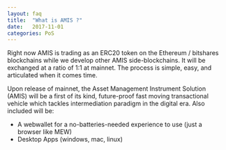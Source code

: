 ```yaml
---
layout: faq
title:  "What is AMIS ?"
date:   2017-11-01
categories: PoS
---
```

Right now AMIS is trading as an ERC20 token on the Ethereum / bitshares blockchains while we develop other AMIS side-blockchains. It will be exchanged at a ratio of 1:1 at mainnet. The process is simple, easy, and articulated when it comes time.

Upon release of mainnet, the Asset Management Instrument Solution (AMIS) will be a first of its kind, future-proof fast moving transactional vehicle which tackles intermediation paradigm in the digital era. Also included will be:

- A webwallet for a no-batteries-needed experience to use (just a browser like MEW)
- Desktop Apps (windows, mac, linux)

